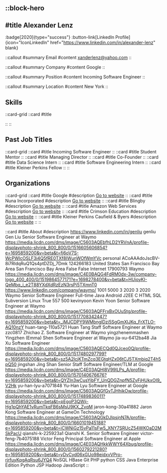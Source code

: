 ::block-hero
---
#title
Alexander Lenz
---

:badge[2020]{type="success"}
:button-link[LinkedIn Profile]{icon="IconLinkedIn" href="https://www.linkedin.com/in/alexander-lenz" blank}

::callout
#summary
Email
#content
xanderlenz@yahoo.com
::

::callout
#summary
Company
#content
Google
::

::callout
#summary
Position
#content
Incoming Software Engineer
::

::callout
#summary
Location
#content
New York
::

## Skills
::card-grid
::card
#title

::
::

## Past Job Titles
::card-grid
::card
#title
Incoming Software Engineer
::
::card
#title
Student Mentor
::
::card
#title
Managing Director
::
::card
#title
Co-Founder
::
::card
#title
Data Science Intern
::
::card
#title
Software Engineering Intern
::
::card
#title
Kleiner Perkins Fellow
::
::

## Organizations
::card-grid
::card
#title
Google
#description
[Go to website](google.com)
::
::card
#title
Nuna Incorporated
#description
[Go to website](nuna.com)
::
::card
#title
Blingby
#description
[Go to website](blingby.com)
::
::card
#title
Amazon Web Services
#description
[Go to website](amazonaws.com)
::
::card
#title
Crimson Education
#description
[Go to website](crimsoneducation.org)
::
::card
#title
Kleiner Perkins Caufield & Byers
#description
[Go to website](kpcb.com)
::
::

::card
#title
About
#description
https://www.linkedin.com/in/genliu genliu Gen Liu Senior Software Engineer at Waymo https://media.licdn.com/dms/image/C5603AQEbfhLD2YRVnA/profile-displayphoto-shrink_800_800/0/1516605606854?e=1695859200&v=beta&t=fj6oV7S-WcPWlcOSLF3i4Q5fRE0TXf8IWunWOfWmYVc personal ACoAAAdoJscBV-8i7RldqRuQ1Qs4ptDZDj_7Dmk 124266183 United States San Francisco Bay Area San Francisco Bay Area False False Internet 17900793 Waymo https://media.licdn.com/dms/image/C4E0BAQG4FdRM0dx-3w/company-logo_400_400/0/1519864577171?e=1698278400&v=beta&t=HUioyKI-QeMbq_i_e2T88YXdXdRzEzN3rsPi5TXmnT0 https://www.linkedin.com/company/waymo/ 1001 5000 3 2020 3 2020 Waymo Senior Software Engineer Full-time Java Android J2EE C HTML SQL Subversion Linux True 557 500 kevinyoon Kevin Yoon Senior Software Engineer at Waymo https://media.licdn.com/dms/image/C5603AQFFrxBxOUuStg/profile-displayphoto-shrink_800_800/0/1517708342447?e=1695859200&v=beta&t=_iMJCDPY9WMbnglDzi5SgGmXlJKq_FrXTLO-AQ10nzY huan-tang-110a5721 Huan Tang Staff Software Engineer at Waymo zzc0817 Zhichao Z. Software Engineer at Waymo yingzhenemmashen Yingzhen (Emma) Shen Software Engineer at Waymo jia-xu-6412ba48 Jia Xu Software Engineer https://media.licdn.com/dms/image/C5603AQECQd0QJceo0Q/profile-displayphoto-shrink_800_800/0/1517480297799?e=1695859200&v=beta&t=sz5A2IcjKTmZcq3EGtqHZx06tCJ5TXmbiq2T4h5pQ50 jingshan Jing Shan Senior Staff Software Engineer/TLM at Google https://media.licdn.com/dms/image/C4E03AQHl8V99lLPs_A/profile-displayphoto-shrink_800_800/0/1570140676676?e=1695859200&v=beta&t=QYZIn3wCusYibFY_UnQDGZnpfN5ZvFjHUkxOI9_V2Hk yu-han-lyu-a7071848 Yu-Han Lyu Software Engineer at Google https://media.licdn.com/dms/image/C5603AQGfGvTJHhikOw/profile-displayphoto-shrink_800_800/0/1517489836011?e=1695859200&v=beta&t=pEgoP3QWji-Hg1pQhYAE1vRumTkqFB6sMsU9KX_ZvqM jaron-kong-30a41882 Jaron Kong Software Engineer at GameOn Technology https://media.licdn.com/dms/image/C5603AQGkDJlpsjnN7A/profile-displayphoto-shrink_800_800/0/1660101945188?e=1695859200&v=beta&t=iCWNiGz15vPa11sFw5_XNY7SRUcZ54WKOaD2MSkPacU qianshi-k-225923a1 Qianshi K. Senior Software Engineer victor-feng-7b4075188 Victor Feng Principal Software Engineer at Apple https://media.licdn.com/dms/image/C4E03AQHkkWWY64Xbug/profile-displayphoto-shrink_800_800/0/1560279221280?e=1695859200&v=beta&t=yDvCyd06xGUo98ejdxvVPro-rjrfuyKqgAqRsu6JYQ4 NoSQL HBase Git PHP python CSS Java Enterprise Edition Python JSP Hadoop JavaScript
::
